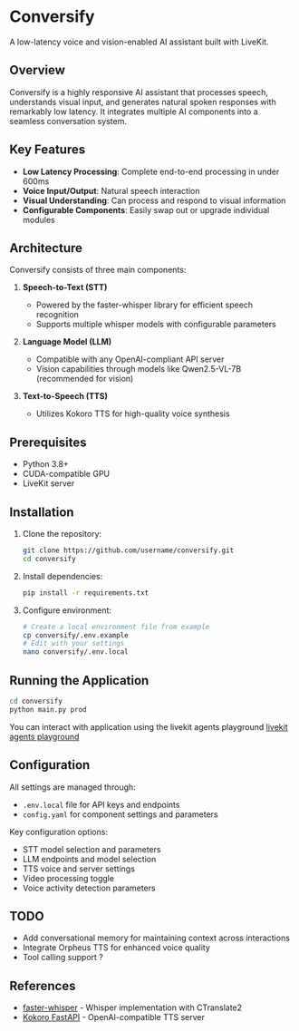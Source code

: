 # Conversify

A low-latency voice and vision-enabled AI assistant built with LiveKit.

## Overview

Conversify is a highly responsive AI assistant that processes speech, understands visual input, and generates natural spoken responses with remarkably low latency. It integrates multiple AI components into a seamless conversation system.

## Key Features

- **Low Latency Processing**: Complete end-to-end processing in under 600ms
- **Voice Input/Output**: Natural speech interaction
- **Visual Understanding**: Can process and respond to visual information
- **Configurable Components**: Easily swap out or upgrade individual modules

## Architecture

Conversify consists of three main components:

1. **Speech-to-Text (STT)**
   - Powered by the faster-whisper library for efficient speech recognition
   - Supports multiple whisper models with configurable parameters

2. **Language Model (LLM)**
   - Compatible with any OpenAI-compliant API server
   - Vision capabilities through models like Qwen2.5-VL-7B (recommended for vision)

3. **Text-to-Speech (TTS)**
   - Utilizes Kokoro TTS for high-quality voice synthesis

## Prerequisites

- Python 3.8+
- CUDA-compatible GPU 
- LiveKit server

## Installation

1. Clone the repository:
   ```bash
   git clone https://github.com/username/conversify.git
   cd conversify
   ```

2. Install dependencies:
   ```bash
   pip install -r requirements.txt
   ```

3. Configure environment:
   ```bash
   # Create a local environment file from example
   cp conversify/.env.example
   # Edit with your settings
   nano conversify/.env.local
   ```

## Running the Application

```bash
cd conversify
python main.py prod
```

You can interact with application using the livekit agents playground [livekit agents playground](https://agents-playground.livekit.io/) 

## Configuration

All settings are managed through:
- `.env.local` file for API keys and endpoints
- `config.yaml` for component settings and parameters

Key configuration options:
- STT model selection and parameters
- LLM endpoints and model selection
- TTS voice and server settings
- Video processing toggle
- Voice activity detection parameters

## TODO

- Add conversational memory for maintaining context across interactions
- Integrate Orpheus TTS for enhanced voice quality
- Tool calling support ?

## References

- [faster-whisper](https://github.com/SYSTRAN/faster-whisper) - Whisper implementation with CTranslate2
- [Kokoro FastAPI](https://github.com/remsky/Kokoro-FastAPI) - OpenAI-compatible TTS server